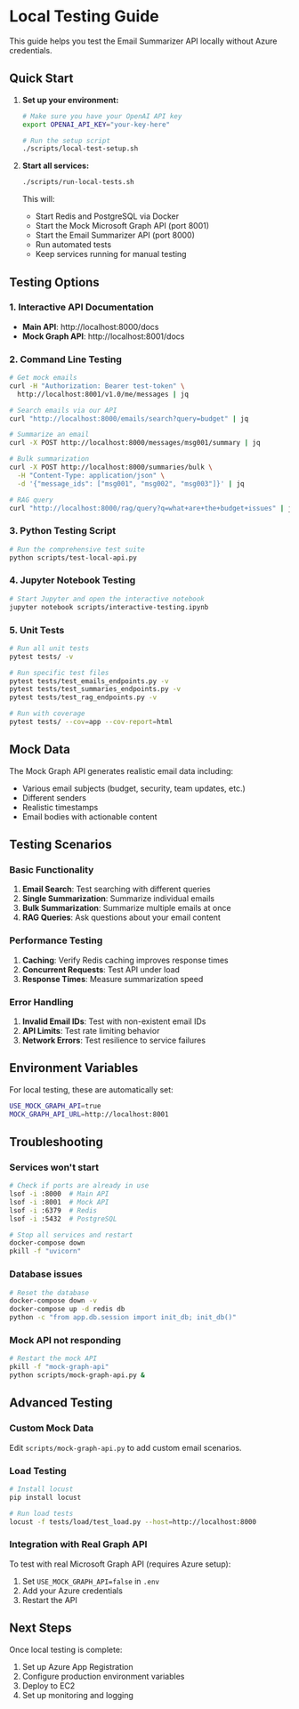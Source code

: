 # Local Testing Guide

This guide helps you test the Email Summarizer API locally without Azure credentials.

## Quick Start

1. **Set up your environment:**
   ```bash
   # Make sure you have your OpenAI API key
   export OPENAI_API_KEY="your-key-here"
   
   # Run the setup script
   ./scripts/local-test-setup.sh
   ```

2. **Start all services:**
   ```bash
   ./scripts/run-local-tests.sh
   ```

   This will:
   - Start Redis and PostgreSQL via Docker
   - Start the Mock Microsoft Graph API (port 8001)
   - Start the Email Summarizer API (port 8000)
   - Run automated tests
   - Keep services running for manual testing

## Testing Options

### 1. Interactive API Documentation

- **Main API**: http://localhost:8000/docs
- **Mock Graph API**: http://localhost:8001/docs

### 2. Command Line Testing

```bash
# Get mock emails
curl -H "Authorization: Bearer test-token" \
  http://localhost:8001/v1.0/me/messages | jq

# Search emails via our API
curl "http://localhost:8000/emails/search?query=budget" | jq

# Summarize an email
curl -X POST http://localhost:8000/messages/msg001/summary | jq

# Bulk summarization
curl -X POST http://localhost:8000/summaries/bulk \
  -H "Content-Type: application/json" \
  -d '{"message_ids": ["msg001", "msg002", "msg003"]}' | jq

# RAG query
curl "http://localhost:8000/rag/query?q=what+are+the+budget+issues" | jq
```

### 3. Python Testing Script

```bash
# Run the comprehensive test suite
python scripts/test-local-api.py
```

### 4. Jupyter Notebook Testing

```bash
# Start Jupyter and open the interactive notebook
jupyter notebook scripts/interactive-testing.ipynb
```

### 5. Unit Tests

```bash
# Run all unit tests
pytest tests/ -v

# Run specific test files
pytest tests/test_emails_endpoints.py -v
pytest tests/test_summaries_endpoints.py -v
pytest tests/test_rag_endpoints.py -v

# Run with coverage
pytest tests/ --cov=app --cov-report=html
```

## Mock Data

The Mock Graph API generates realistic email data including:
- Various email subjects (budget, security, team updates, etc.)
- Different senders
- Realistic timestamps
- Email bodies with actionable content

## Testing Scenarios

### Basic Functionality
1. **Email Search**: Test searching with different queries
2. **Single Summarization**: Summarize individual emails
3. **Bulk Summarization**: Summarize multiple emails at once
4. **RAG Queries**: Ask questions about your email content

### Performance Testing
1. **Caching**: Verify Redis caching improves response times
2. **Concurrent Requests**: Test API under load
3. **Response Times**: Measure summarization speed

### Error Handling
1. **Invalid Email IDs**: Test with non-existent email IDs
2. **API Limits**: Test rate limiting behavior
3. **Network Errors**: Test resilience to service failures

## Environment Variables

For local testing, these are automatically set:
```bash
USE_MOCK_GRAPH_API=true
MOCK_GRAPH_API_URL=http://localhost:8001
```

## Troubleshooting

### Services won't start
```bash
# Check if ports are already in use
lsof -i :8000  # Main API
lsof -i :8001  # Mock API
lsof -i :6379  # Redis
lsof -i :5432  # PostgreSQL

# Stop all services and restart
docker-compose down
pkill -f "uvicorn"
```

### Database issues
```bash
# Reset the database
docker-compose down -v
docker-compose up -d redis db
python -c "from app.db.session import init_db; init_db()"
```

### Mock API not responding
```bash
# Restart the mock API
pkill -f "mock-graph-api"
python scripts/mock-graph-api.py &
```

## Advanced Testing

### Custom Mock Data
Edit `scripts/mock-graph-api.py` to add custom email scenarios.

### Load Testing
```bash
# Install locust
pip install locust

# Run load tests
locust -f tests/load/test_load.py --host=http://localhost:8000
```

### Integration with Real Graph API
To test with real Microsoft Graph API (requires Azure setup):
1. Set `USE_MOCK_GRAPH_API=false` in `.env`
2. Add your Azure credentials
3. Restart the API

## Next Steps

Once local testing is complete:
1. Set up Azure App Registration
2. Configure production environment variables
3. Deploy to EC2
4. Set up monitoring and logging 